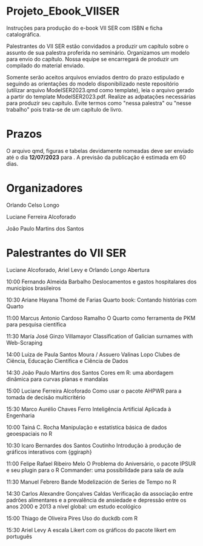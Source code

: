 # Projeto_Ebook_VIISER

Instruções para produção do e-book VII SER com ISBN e ficha catalográfica.

Palestrantes do VII SER estão convidados a produzir um capítulo sobre o assunto de sua palestra proferida no seminário. Organizamos um modelo para envio do capítulo. Nossa equipe se encarregará de produzir um compilado do material enviado. 

Somente serão aceitos arquivos enviados dentro do prazo estipulado e seguindo as orientações do modelo disponibilizado neste repositório (utilizar arquivo ModelSER2023.qmd como template), leia o arquivo gerado a partir do template ModelSER2023.pdf. Realize as adpatações necessárias para produzir seu capítulo. Evite termos como "nessa palestra" ou "nesse trabalho" pois trata-se de um capítulo de livro.

# Prazos

O arquivo qmd, figuras e tabelas devidamente nomeadas deve ser enviado até o dia **12/07/2023** para <email>. A previsão da publicação é estimada em 60 dias.

# Organizadores

Orlando Celso Longo

Luciane Ferreira Alcoforado

João Paulo Martins dos Santos

# Palestrantes do VII SER

Luciane Alcoforado, Ariel Levy e Orlando Longo	Abertura

10:00	Fernando Almeida Barbalho	Deslocamentos e gastos hospitalares dos municípios brasileiros

10:30	Ariane Hayana Thomé de Farias	Quarto book: Contando histórias com Quarto	

11:00	Marcus Antonio Cardoso Ramalho	O Quarto como ferramenta de PKM para pesquisa científica

11:30	María José Ginzo Villamayor	Classification of Galician surnames with Web-Scraping	

14:00	Luiza de Paula Santos Moura / Assuero Valinas Lopo	Clubes de Ciência, Educação Científica e Ciência de Dados	

14:30	João Paulo Martins dos Santos	Cores em R: uma abordagem dinâmica para curvas planas e mandalas	

15:00	Luciane Ferreira Alcoforado
Como usar o pacote AHPWR para a tomada de decisão multicritério	

15:30	Marco Aurélio Chaves Ferro
Inteligência Artificial Aplicada à Engenharia	

10:00	Tainá C. Rocha	Manipulação e estatística básica de dados geoespaciais no R	

10:30	Icaro Bernardes dos Santos Coutinho	Introdução à produção de gráficos interativos com {ggiraph}	

11:00	Felipe Rafael Ribeiro Melo	O Problema do Aniversário, o pacote IPSUR e seu plugin para o R Commander: uma possibilidade para sala de aula	

11:30	Manuel Febrero Bande	Modelización de Series de Tempo no R	
	
14:30	Carlos Alexandre Gonçalves Caldas	Verificação da associação entre padrões alimentares e a prevalência de ansiedade e depressão entre os anos 2000 e 2013 a nível global: um estudo ecológico	

15:00	Thiago de Oliveira Pires	Uso do duckdb com R	

15:30	Ariel Levy	A escala Likert com os gráficos do pacote likert em português

